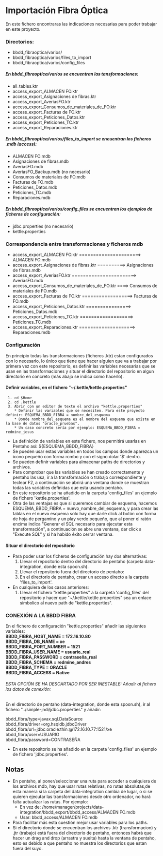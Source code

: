 # Importación Fibra Óptica

En este fichero encontraras las indicaciones necesarias para poder trabajar en este proyecto.

### Directorios:

 * bbdd_fibraoptica/varios/
 * bbdd_fibraoptica/varios/files_to_import
 * bbdd_fibraoptica/varios/config_files


##### En bbdd_fibraoptica/varios se encuentran las tansformaciones:

* all_tables.ktr
* access_export_ALMACEN FO.ktr
* access_export_Asignaciones de fibras.ktr
* access_export_AveriasFO.ktr
* access_export_Consumos_de_materiales_de_FO.ktr
* access_export_Facturas de FO.ktr
* access_export_Peticiones_Datos.ktr
* access_export_Peticiones_TC.ktr
* access_export_Reparaciones.ktr


##### En bbdd_fibraoptica/varios/files_to_import se encuentran los ficheros .mdb (access):

* ALMACEN FO.mdb
* Asignaciones de fibras.mdb
* AveriasFO.mdb
* AveriasFO_Backup.mdb    (no necesario)
* Consumos de materiales de FO.mdb
* Facturas de FO.mdb
* Peticiones_Datos.mdb
* Peticiones_TC.mdb
* Reparaciones.mdb

##### En bbdd_fibraoptica/varios/config_files se encuentran los ejemplos de ficheros de configuración:
* jdbc.properties (no necesario)
* kettle.properties

### Correspondencia entre transformaciones y ficheros mdb

* access_export_ALMACEN FO.ktr ======================> ALMACEN FO.mdb
* access_export_Asignaciones de fibras.ktr ==========> Asignaciones de fibras.mdb
* access_export_AveriasFO.ktr =======================> AveriasFO.mdb
* access_export_Consumos_de_materiales_de_FO.ktr ====> Consumos de materiales de FO.mdb
* access_export_Facturas de FO.ktr ==================> Facturas de FO.mdb
* access_export_Peticiones_Datos.ktr ================> Peticiones_Datos.mdb
* access_export_Peticiones_TC.ktr ===================> Peticiones_TC.mdb
* access_export_Reparaciones.ktr ====================> Reparaciones.mdb


### Configuración

En principio todas las transformaciones (ficheros .ktr) estan configurados con lo necesario, lo único que tiene que hacer alguien que va a trabajar por primera vez con este repositorio, es definir las variables necesarias que se usan en las transformaciones y situar el directorio del repositorio en algun directorio en concreto (más abajo se indica como hacerlo).

#### Definir variables, en el fichero "~/.kettle/kettle.properties"

     1. cd $Home
     2. cd .kettle
     3. Abrir con un editor de texto el archivo "kettle.properties"
        * Definir las variables que se necesiten. Para este proyecto definir: ESQUEMA_BBDD_FIBRA = nombre_del_esquema
        * Donde nombre_del_esquema es el nombre del esquema que existe en la base de datos "oracle_pruebas".
        * Un caso concreto sería por ejemplo: ESQUEMA_BBDD_FIBRA = redmine_jesus
  * La definición de variables en este fichero, nos permitirá usarlas en Pentaho así: ${ESQUEMA_BBDD_FIBRA}
  * Se pueden usar estas variables en todos los campos donde aparezca un icono pequeño con forma rombo y con el signo dolar '$' dentro.
  * Se pueden definir variables para almacenar paths de directorios y archivos.
  * Para comprobar que las variables se han creado correctamente y pentaho las usa, ir a la transformación o trabajo correspondiente y teclear F2, a continuación se abrirá una ventana donde se muestran todas las variables definidas que esta usando pentaho.
  * En este repositorio se ha añadido en la carpeta 'config_files' un ejemplo de fichero 'kettle.properties'.
  * Otra de las ventajas es que si queremos cambiar de esquema, hacemos ESQUEMA_BBDD_FIBRA = nuevo_nombre_del_esquema, y para crear las tablas en el nuevo esquema solo hay que darle click al botón con forma de hoja de pergamino y un play verde pequeño, que al poner el ratón encima indica "Generar el SQL necesario para ejecutar esta transformación", a continuación se abre una ventana, dar click a "Execute SQL" y si ha habido éxito cerrar ventana.



#### Situar el directorio del repositorio

* Para poder usar los ficheros de configuración hay dos alternativas:
  1. Llevar el repositorio dentro del directorio de pentaho (carpeta data-integration, donde esta spoon.sh).
  2. Llevar el repositorio fuera del directorio de pentaho:
    1. En el directorio de pentaho, crear un acceso directo a la carpeta 'files_to_import'.
* En cualquiera de los casos anteriores:
  1. Llevar el fichero "kettle.properties" a la carpeta 'config_files' del repositorio y hacer que "~/.kettle/kettle.properties" sea un enlace simbolico al nuevo path de "kettle.properties".
  

### CONEXIÓN A LA BBDD FIBRA
En el fichero de configuración "kettle.properties" añadir las siguientes variables: 
<br/>
 <b> BBDD_FIBRA_HOST_NAME   = 172.16.10.80   </b> <br/>
 <b> BBDD_FIBRA_DB_NAME     = xe             </b> <br/>
 <b> BBDD_FIBRA_PORT_NUMBER = 1521           </b> <br/>
 <b> BBDD_FIBRA_USER_NAME   = usuario_real   </b> <br/>
 <b> BBDD_FIBRA_PASSWORD    = contraseña_real</b> <br/>
 <b> BBDD_FIBRA_SCHEMA      = redmine_andres </b> <br/>
 <b> BBDD_FIBRA_TYPE        = ORACLE         </b> <br/>
 <b> BBDD_FIBRA_ACCESS      = Native         </b> <br/>

###### ESTA OPCIÓN SE HA DESCARTADO POR SER INESTABLE: Añadir al fichero los datos de conexión:

En el directorio de pentaho (data-integration, donde esta spoon.sh), ir al fichero "../simple-jndi/jdbc.properties" y añadir:

 bbdd_fibra/type=javax.sql.DataSource  <br>
 bbdd_fibra/driver=org.hsqldb.jdbcDriver  <br>
 bbdd_fibra/url=jdbc:oracle:thin:@172.16.10.77:1521/xe  <br>
 bbdd_fibra/user=USUARIO  <br>
 bbdd_fibra/password=CONTRASEÑA  <br>

* En este repositorio se ha añadido en la carpeta 'config_files' un ejemplo de fichero 'jdbc.properties'.

## Notas
* En pentaho, al poner/seleccionar una ruta para acceder a cualquiera de los archivos mdb, hay que usar rutas relativas, no rutas absolutas,de esta manera si la carpeta del data-integration cambia de lugar, o si se quieren ejecutar las transformaciones desde otro ordenador, no hará falta actualizar las rutas. Por ejemplo:
  * En vez de:  /home/manager/projects/data-integration/bbdd_export/bbdd_access/ALMACEN FO.mdb
  * Usar:       bbdd_access/ALMACEN FO.mdb
* Para facilitar más esta cuestión mejor usar variables para los paths.
* Si el directorio donde se encuentran los archivos .ktr (transformacion) y .jtr (trabajo) está fuera del directorio de pentaho, entonces habrá que hacer un drag and drop (arrastra y suelta) hasta la ventana de pentaho, esto es debido a que pentaho no muestra los directorios que estan fuera del suyo.
